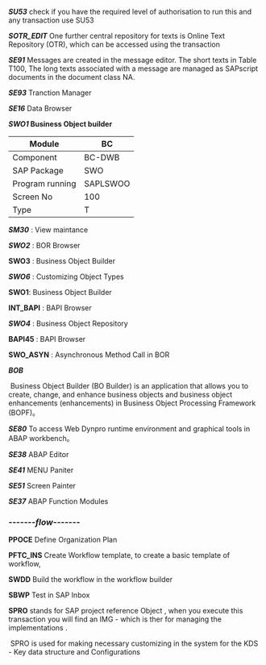 ***SU53*** check if you have the required level of authorisation to run this and any transaction use SU53

***SOTR_EDIT*** One further central repository for texts is Online Text Repository (OTR), which can be accessed using the transaction 

<!-- Text Repositories -->

***SE91*** Messages are created in the message editor. The short texts in Table T100,  The long texts associated with a message are managed as SAPscript documents in the document class NA.

<!-- end -->

***SE93***  Tranction Manager

***SE16***   Data Browser

***SWO1*  Business Object builder** 

| Module          | BC       |
| --------------- | -------- |
| Component       | BC-DWB   |
| SAP Package     | SWO      |
| Program running | SAPLSWOO |
| Screen No       | 100      |
| Type            | T        |

***SM30*** : View maintance

***SWO2*** : BOR Browser

**SWO3** : Business Object Builder

***SWO6*** : Customizing Object Types

**SWO1**: Business Object Builder

**INT_BAPI** : BAPI Browser

***SWO4*** : Business Object Repository

**BAPI45** : BAPI Browser

**SWO_ASYN** : Asynchronous Method Call in BOR



***BOB***

​      Business Object Builder (BO Builder) is an application that allows you to create, change, and enhance business objects and business object enhancements (enhancements) in Business Object Processing Framework (BOPF)。

<!--Dynpro-->

***SE80***  To access Web Dynpro runtime environment and graphical tools in ABAP workbench。

***SE38***  ABAP Editor

***SE41***  MENU Paniter

***SE51***  Screen Painter

***SE37*** ABAP Function Modules

<!-- 工作流  -->

### *-------flow-------*

**PPOCE**     Define Organization Plan 

**PFTC_INS**  Create Workflow template, to create a basic template of workflow,

**SWDD**     Build the workflow in the workflow builder

**SBWP**     Test in SAP Inbox

<!--  IMG  -->

**SPRO** stands for SAP project reference Object , when you execute this transaction you will find an IMG - which is ther for managing the implementations .

​           SPRO is used for making necessary customizing in the system for the KDS - Key data structure and Configurations
